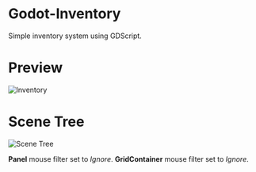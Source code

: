 # Godot-Inventory

Simple inventory system using GDScript.

# Preview
![Inventory](https://i.imgur.com/S82hLbf.gif)

# Scene Tree
![Scene Tree](https://i.imgur.com/dRXOB3a.png)

**Panel** mouse filter set to *Ignore*.
**GridContainer** mouse filter set to *Ignore*.
